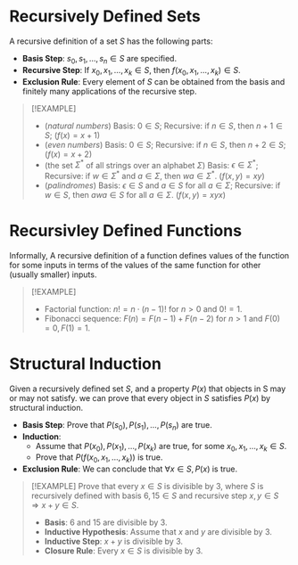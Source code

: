 



# Recursively Defined Sets

A recursive definition of a set $S$ has the following parts:

- **Basis Step**: $s_0, s_1, \ldots, s_n\in S$ are specified.
- **Recursive Step**: If $x_0, x_1, \ldots, x_k\in S$, then $f(x_0, x_1, \ldots, x_k)\in S$. 
- **Exclusion Rule**: Every element of $S$ can be obtained from the basis and finitely many applications of the recursive step.

> [!EXAMPLE]
> - (_natural numbers_) Basis: $0 \in S$; Recursive: if $n \in S$, then $n+1 \in S$; ($f(x) = x+1$)
> - (_even numbers_) Basis: $0 \in S$; Recursive: if $n \in S$, then $n+2 \in S$; ($f(x) = x+2$)
> - (the set $\Sigma^*$ of all strings over an alphabet $\Sigma$) Basis: $\epsilon \in \Sigma^*$; Recursive: if $w \in \Sigma^*$ and $a \in \Sigma$, then $wa \in \Sigma^*$. ($f(x, y) = xy$)
> - (_palindromes_) Basis: $\epsilon \in S$ and $a \in S$ for all $a \in \Sigma$; Recursive: if $w \in S$, then $awa \in S$ for all $a \in \Sigma$. ($f(x, y) = xyx$)


# Recursivley Defined Functions

Informally, A recursive definition of a function defines values of the function for some inputs in terms of the values of the same function for other (usually smaller) inputs.

> [!EXAMPLE]
> - Factorial function: $n! = n\cdot (n-1)!$ for $n>0$ and $0! = 1$.
> - Fibonacci sequence: $F(n) = F(n-1) + F(n-2)$ for $n>1$ and $F(0) = 0, F(1) = 1$.

# Structural Induction

Given a recursively defined set $S$, and a property $P(x)$ that objects in S may or may not satisfy. we can prove that every object in $S$ satisfies $P(x)$ by structural induction. 

- **Basis Step**: Prove that $P(s_0), P(s_1), \ldots, P(s_n)$ are true.
- **Induction**: 
	- Assume that $P(x_0), P(x_1), \ldots, P(x_k)$ are true, for some $x_0, x_1, \ldots, x_k\in S$.
	- Prove that $P(f(x_0, x_1, \ldots, x_k))$ is true.
- **Exclusion Rule**: We can conclude that $\forall x\in S, P(x)$ is true.

> [!EXAMPLE]
> Prove that every $x\in S$ is divisible by 3, where $S$ is recursively defined with basis $6,15\in S$ and recursive step $x,y\in S \Rightarrow x+y\in S$.
> - **Basis**: $6$ and $15$ are divisible by 3.
> - **Inductive Hypothesis**: Assume that $x$ and $y$ are divisible by 3.
> - **Inductive Step**: $x+y$ is divisible by 3.
> - **Closure Rule**: Every $x\in S$ is divisible by 3.